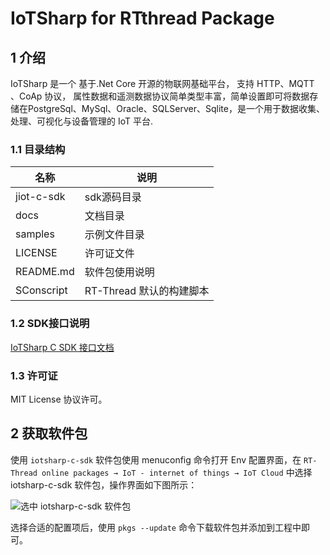 # IoTSharp for RTthread Package

## 1 介绍 

IoTSharp 是一个 基于.Net Core 开源的物联网基础平台， 支持 HTTP、MQTT 、CoAp 协议， 属性数据和遥测数据协议简单类型丰富，简单设置即可将数据存储在PostgreSql、MySql、Oracle、SQLServer、Sqlite，是一个用于数据收集、处理、可视化与设备管理的 IoT 平台.

### 1.1 目录结构

| 名称            | 说明 |
| ----            | ---- |
| jiot-c-sdk | sdk源码目录 |
| docs            | 文档目录 |
| samples  | 示例文件目录 |
| LICENSE    | 许可证文件 |
| README.md | 软件包使用说明 |
| SConscript | RT-Thread 默认的构建脚本 |

### 1.2 SDK接口说明

[IoTSharp C SDK 接口文档](https://docs.iotsharp.net/client/c_sdk_api/)

### 1.3 许可证

MIT License 协议许可。

## 2 获取软件包

使用 `iotsharp-c-sdk` 软件包使用 menuconfig 命令打开 Env 配置界面，在 `RT-Thread online packages → IoT - internet of things → IoT Cloud` 中选择 iotsharp-c-sdk 软件包，操作界面如下图所示：

![选中 iotsharp-c-sdk 软件包](https://github.com/jpush/JIoT-rtthread-package/blob/master/docs/figures/select_iotsharp_c_sdk.png?raw=true)

选择合适的配置项后，使用 `pkgs --update` 命令下载软件包并添加到工程中即可。

